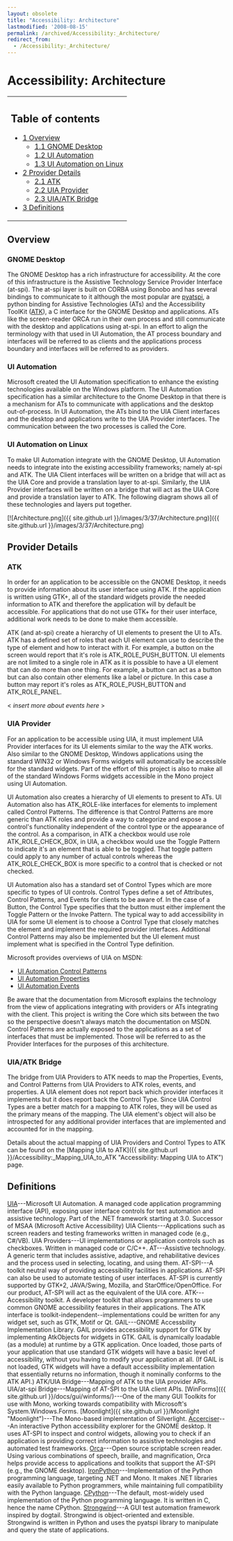 ```yaml
---
layout: obsolete
title: "Accessibility: Architecture"
lastmodified: '2008-08-15'
permalink: /archived/Accessibility:_Architecture/
redirect_from:
  - /Accessibility:_Architecture/
---
```


Accessibility: Architecture
===========================

<table>
<col width="100%" />
<tbody>
<tr class="odd">
<td align="left"><h2>Table of contents</h2>
<ul>
<li><a href="#overview">1 Overview</a>
<ul>
<li><a href="#gnome-desktop">1.1 GNOME Desktop</a></li>
<li><a href="#ui-automation">1.2 UI Automation</a></li>
<li><a href="#ui-automation-on-linux">1.3 UI Automation on Linux</a></li>
</ul></li>
<li><a href="#provider-details">2 Provider Details</a>
<ul>
<li><a href="#atk">2.1 ATK</a></li>
<li><a href="#uia-provider">2.2 UIA Provider</a></li>
<li><a href="#uiaatk-bridge">2.3 UIA/ATK Bridge</a></li>
</ul></li>
<li><a href="#definitions">3 Definitions</a></li>
</ul></td>
</tr>
</tbody>
</table>

Overview
--------

### GNOME Desktop

The GNOME Desktop has a rich infrastructure for accessibility. At the core of this infrastructure is the Assistive Technology Service Provider Interface (at-spi). The at-spi layer is built on CORBA using Bonobo and has several bindings to communicate to it although the most popular are [pyatspi](http://live.gnome.org/GAP/PythonATSPI), a python binding for Assistive Technologies (ATs) and the Accessibility ToolKit ([ATK](http://library.gnome.org/devel/atk/unstable/)), a C interface for the GNOME Desktop and applications. ATs like the screen-reader ORCA run in their own process and still communicate with the desktop and applications using at-spi. In an effort to align the terminology with that used in UI Automation, the AT process boundary and interfaces will be referred to as clients and the applications process boundary and interfaces will be referred to as providers.

### UI Automation

Microsoft created the UI Automation specification to enhance the existing technologies available on the Windows platform. The UI Automation specification has a similar architecture to the Gnome Desktop in that there is a mechanism for ATs to communicate with applications and the desktop out-of-process. In UI Automation, the ATs bind to the UIA Client interfaces and the desktop and applications write to the UIA Provider interfaces. The communication between the two processes is called the Core.

### UI Automation on Linux

To make UI Automation integrate with the GNOME Desktop, UI Automation needs to integrate into the existing accessibility frameworks; namely at-spi and ATK. The UIA Client interfaces will be written on a bridge that will act as the UIA Core and provide a translation layer to at-spi. Similarly, the UIA Provider interfaces will be written on a bridge that will act as the UIA Core and provide a translation layer to ATK. The following diagram shows all of these technologies and layers put together.

[![Architecture.png]({{ site.github.url }}/images/3/37/Architecture.png)]({{ site.github.url }}/images/3/37/Architecture.png)

Provider Details
----------------

### ATK

In order for an application to be accessible on the GNOME Desktop, it needs to provide information about its user interface using ATK. If the application is written using GTK+, all of the standard widgets provide the needed information to ATK and therefore the application will by default be accessible. For applications that do not use GTK+ for their user interface, additional work needs to be done to make them accessible.

ATK (and at-spi) create a hierarchy of UI elements to present the UI to ATs. ATK has a defined set of roles that each UI element can use to describe the type of element and how to interact with it. For example, a button on the screen would report that it's role is ATK\_ROLE\_PUSH\_BUTTON. UI elements are not limited to a single role in ATK as it is possible to have a UI element that can do more than one thing. For example, a button can act as a button but can also contain other elements like a label or picture. In this case a button may report it's roles as ATK\_ROLE\_PUSH\_BUTTON and ATK\_ROLE\_PANEL.

\< *insert more about events here* \>

### UIA Provider

For an application to be accessible using UIA, it must implement UIA Provider interfaces for its UI elements similar to the way the ATK works. Also similar to the GNOME Desktop, Windows applications using the standard WIN32 or Windows Forms widgets will automatically be accessible for the standard widgets. Part of the effort of this project is also to make all of the standard Windows Forms widgets accessible in the Mono project using UI Automation.

UI Automation also creates a hierarchy of UI elements to present to ATs. UI Automation also has ATK\_ROLE-like interfaces for elements to implement called Control Patterns. The difference is that Control Patterns are more generic than ATK roles and provide a way to categorize and expose a control's functionality independent of the control type or the appearance of the control. As a comparison, in ATK a checkbox would use role ATK\_ROLE\_CHECK\_BOX, in UIA, a checkbox would use the Toggle Pattern to indicate it's an element that is able to be toggled. That toggle pattern could apply to any number of actual controls whereas the ATK\_ROLE\_CHECK\_BOX is more specific to a control that is checked or not checked.

UI Automation also has a standard set of Control Types which are more specific to types of UI controls. Control Types define a set of Attributes, Control Patterns, and Events for clients to be aware of. In the case of a Button, the Control Type specifies that the button must either implement the Toggle Pattern or the Invoke Pattern. The typical way to add accessibility in UIA for some UI element is to choose a Control Type that closely matches the element and implement the required provider interfaces. Additional Control Patterns may also be implemented but the UI element must implement what is specified in the Control Type definition.

Microsoft provides overviews of UIA on MSDN:

-   [UI Automation Control Patterns](http://msdn.microsoft.com/en-us/library/ms752362.aspx)
-   [UI Automation Properties](http://msdn.microsoft.com/en-us/library/ms752056.aspx)
-   [UI Automation Events](http://msdn.microsoft.com/en-us/library/ms748252.aspx)

Be aware that the documentation from Microsoft explains the technology from the view of applications integrating with providers or ATs integrating with the client. This project is writing the Core which sits between the two so the perspective doesn't always match the documentation on MSDN. Control Patterns are actually exposed to the applications as a set of interfaces that must be implemented. Those will be referred to as the Provider Interfaces for the purposes of this architecture.

### UIA/ATK Bridge

The bridge from UIA Providers to ATK needs to map the Properties, Events, and Control Patterns from UIA Providers to ATK roles, events, and properties. A UIA element does not report back which provider interfaces it implements but it does report back the Control Type. Since UIA Control Types are a better match for a mapping to ATK roles, they will be used as the primary means of the mapping. The UIA element's object will also be introspected for any additional provider interfaces that are implemented and accounted for in the mapping.

Details about the actual mapping of UIA Providers and Control Types to ATK can be found on the [Mapping UIA to ATK]({{ site.github.url }}/Accessibility:_Mapping_UIA_to_ATK "Accessibility: Mapping UIA to ATK") page.

Definitions
-----------

[UIA](http://msdn2.microsoft.com/en-us/accessibility/bb892133.aspx)---Microsoft UI Automation. A managed code application programming interface (API), exposing user interface controls for test automation and assistive technology. Part of the .NET framework starting at 3.0. Successor of MSAA (Microsoft Active Accessibility)
 UIA Clients---Applications such as screen readers and testing frameworks written in managed code (e.g., C\#/VB).
 UIA Providers---UI implementations or application controls such as checkboxes. Written in managed code or C/C++.
 AT---Assistive technology. A generic term that includes assistive, adaptive, and rehabilitative devices and the process used in selecting, locating, and using them.
 AT-SPI---A toolkit neutral way of providing accessibility facilities in applications. AT-SPI can also be used to automate testing of user interfaces. AT-SPI is currently supported by GTK+2, JAVA/Swing, Mozilla, and StarOffice/OpenOffice. For our product, AT-SPI will act as the equivalent of the UIA core.
 ATK---Accessibility toolkit. A developer toolkit that allows programmers to use common GNOME accessibility features in their applications. The ATK interface is toolkit-independent--implementations could be written for any widget set, such as GTK, Motif or Qt.
 GAIL---GNOME Accessbility Implementation Library. GAIL provides accessibility support for GTK by implementing AtkObjects for widgets in GTK. GAIL is dynamically loadable (as a module) at runtime by a GTK application. Once loaded, those parts of your application that use standard GTK widgets will have a basic level of accessibility, without you having to modify your application at all. (If GAIL is not loaded, GTK widgets will have a default accessibility implementation that essentially returns no information, though it nominally conforms to the ATK API.)
 ATK/UIA Bridge---Mapping of ATK to the UIA provider APIs.
 UIA/at-spi Bridge---Mapping of AT-SPI to the UIA client APIs.
 [WinForms]({{ site.github.url }}/docs/gui/winforms/)---One of the many GUI Toolkits for use with Mono, working towards compatibility with Microsoft's System.Windows.Forms.
 [Moonlight]({{ site.github.url }}/Moonlight "Moonlight")---The Mono-based implementation of Silverlight.
 [Accerciser](http://live.gnome.org/Accerciser)---An interactive Python accessibility explorer for the GNOME desktop. It uses AT-SPI to inspect and control widgets, allowing you to check if an application is providing correct information to assistive technologies and automated test frameworks.
 [Orca](http://live.gnome.org/Orca)---Open source scriptable screen reader. Using various combinations of speech, braille, and magnification, Orca helps provide access to applications and toolkits that support the AT-SPI (e.g., the GNOME desktop).
 [IronPython](http://www.codeplex.com/Wiki/View.aspx?ProjectName=IronPython)---Implementation of the Python programming language, targeting .NET and Mono. It makes .NET libraries easily available to Python programmers, while maintaining full compatibility with the Python language.
 [CPython](http://www.python.org)---The default, most-widely used implementation of the Python programming language. It is written in C, hence the name CPython.
 [Strongwind](http://medsphere.org/projects/strongwind)---A GUI test automation framework inspired by dogtail. Strongwind is object-oriented and extensible. Strongwind is written in Python and uses the pyatspi library to manipulate and query the state of applications.

